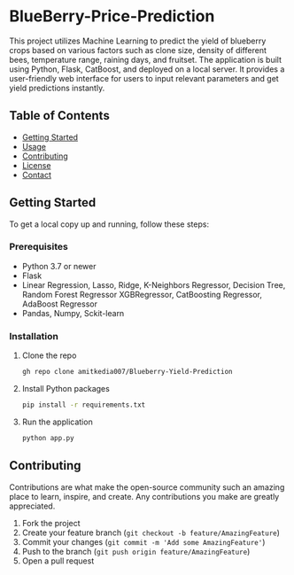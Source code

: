 # BlueBerry-Price-Prediction

This project utilizes Machine Learning to predict the yield of blueberry crops based on various factors such as clone size, density of different bees, temperature range, raining days, and fruitset. The application is built using Python, Flask, CatBoost, and deployed on a local server. It provides a user-friendly web interface for users to input relevant parameters and get yield predictions instantly.

## Table of Contents

- [Getting Started](#getting-started)
- [Usage](#usage)
- [Contributing](#contributing)
- [License](#license)
- [Contact](#contact)

## Getting Started

To get a local copy up and running, follow these steps:

### Prerequisites

- Python 3.7 or newer
- Flask
- Linear Regression, Lasso, Ridge, K-Neighbors Regressor, Decision Tree, Random Forest Regressor
  XGBRegressor, CatBoosting Regressor, AdaBoost Regressor
- Pandas, Numpy, Sckit-learn

### Installation

1. Clone the repo
    ```sh 
    gh repo clone amitkedia007/Blueberry-Yield-Prediction
    ```
2. Install Python packages
    ```sh
    pip install -r requirements.txt
    ```
3. Run the application
    ```sh
    python app.py
    ```

## Contributing

Contributions are what make the open-source community such an amazing place to learn, inspire, and create. Any contributions you make are greatly appreciated.

1. Fork the project
2. Create your feature branch (`git checkout -b feature/AmazingFeature`)
3. Commit your changes (`git commit -m 'Add some AmazingFeature'`)
4. Push to the branch (`git push origin feature/AmazingFeature`)
5. Open a pull request
